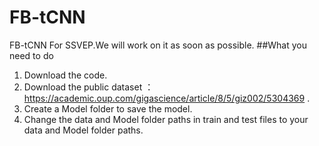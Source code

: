 # FB-tCNN
FB-tCNN For SSVEP.We will work on it as soon as possible.
##What you need to do
1. Download the code.
2. Download the public dataset ：https://academic.oup.com/gigascience/article/8/5/giz002/5304369 .
3. Create a Model folder to save the model.
4. Change the data and Model folder paths in train and test files to your data and Model folder paths.


